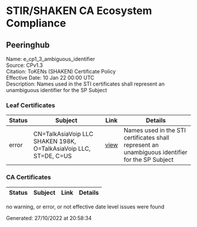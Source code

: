 # STIR/SHAKEN CA Ecosystem Compliance

## Peeringhub
Name: e_cp1_3_ambiguous_identifier\
Source: CPv1.3\
Citation: ToKENs (SHAKEN) Certificate Policy\
Effective Date: 10 Jan 22 00:00 UTC\
Description: Names used in the STI certificates shall represent an unambiguous identifier for the SP Subject

### Leaf Certificates

| Status | Subject | Link | Details |
|--------|---------|------|---------|
| error | CN=TalkAsiaVoip LLC SHAKEN 198K, O=TalkAsiaVoip LLC, ST=DE, C=US | [view](../../CERTIFICATES/360f1867f89798d6c73ce738d31f5db88dc645fd/README.md) | Names used in the STI certificates shall represent an unambiguous identifier for the SP Subject |

### CA Certificates

| Status | Subject | Link | Details |
|--------|---------|------|---------|

no warning, or error, or not effective date level issues were found


Generated: 27/10/2022 at 20:58:34